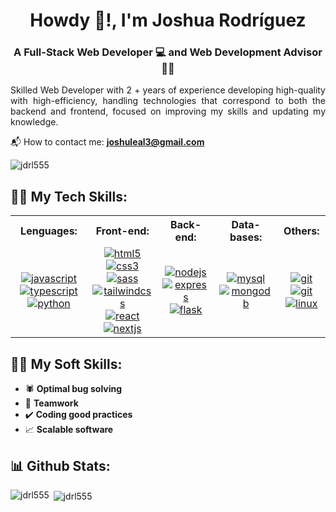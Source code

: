<h1 align="center">Howdy 👋!, I'm Joshua Rodríguez</h1>
<h3 align="center">A Full-Stack Web Developer 💻 and Web Development Advisor 👨‍🏫</h3>

<p align="justify" width="60px"> 
  Skilled Web Developer with 2 + years of experience developing high-quality with high-efficiency, handling technologies that correspond to both the backend and frontend, focused on improving my skills and updating my knowledge.
</p>

📬 How to contact me: **joshuleal3@gmail.com**

<p align="left"> <img src="https://komarev.com/ghpvc/?username=jdrl555&label=Profile%20views&color=0e75b6&style=flat" alt="jdrl555" /> </p>

<h2 align="left">👨‍💻 My Tech Skills:</h2>
<table>
  <tr>
    <th>Lenguages:</th>
    <th>Front-end:</th>
    <th>Back-end:</th>
    <th>Data-bases:</th>
    <th>Others:</th>
  </tr>
  <tr>
    <td align="center">
      <a href="https://developer.mozilla.org/en-US/docs/Web/JavaScript" target="_blank" rel="noreferrer"> 
        <img src="https://img.shields.io/badge/JAVASCRIPT-black?logo=javascript" alt="javascript"/> 
      </a>      
      <a href="https://www.typescriptlang.org/" target="_blank" rel="noreferrer"> 
        <img src="https://img.shields.io/badge/TYPESCRIPT-black?logo=typescript" alt="typescript"/> 
      </a>
      <br>
      <a href="https://www.python.org" target="_blank" rel="noreferrer"> 
        <img src="https://img.shields.io/badge/PYTHON-black?logo=python&logoColor=4C80EF" alt="python"/> 
      </a>
    </td>
    <td align="center">
      <a href="https://www.w3.org/html/" target="_blank" rel="noreferrer"> 
        <img src="https://img.shields.io/badge/HTML-black?logo=html5" alt="html5"/> 
      </a>
      <a href="https://www.w3schools.com/css/" target="_blank" rel="noreferrer"> 
        <img src="https://img.shields.io/badge/CSS-black?logo=css3&logoColor=6797FC" alt="css3"/> 
      </a>
      <br>
      <a href="https://sass-lang.com" target="_blank" rel="noreferrer"> 
        <img src="https://img.shields.io/badge/SASS-black?logo=sass" alt="sass"/> 
      </a>
      <a href="https://getbootstrap.com" target="_blank" rel="noreferrer"> 
        <img src="https://img.shields.io/badge/TAILWINDCSS-black?logo=tailwindcss" alt="tailwindcss"/> 
      </a>
      <br>
      <a href="https://reactjs.org/" target="_blank" rel="noreferrer"> 
        <img src="https://img.shields.io/badge/REACT-black?logo=react" alt="react"/> 
      </a>
      <a href="https://nextjs.org/" target="_blank" rel="noreferrer"> 
        <img src="https://img.shields.io/badge/NEXTJS-black?logo=next.js" alt="nextjs"/> 
      </a>
    </td>
    <td align="center">
      <a href="https://nodejs.org" target="_blank" rel="noreferrer"> 
        <img src="https://img.shields.io/badge/NODEJS-black?logo=node.js" alt="nodejs"/> 
      </a>
      <a href="https://expressjs.com" target="_blank" rel="noreferrer"> 
        <img src="https://img.shields.io/badge/EXPRESS-black?logo=express" alt="express"/>
      </a>
      <br>
      <a href="https://flask.palletsprojects.com/" target="_blank" rel="noreferrer"> 
        <img src="https://img.shields.io/badge/FLASK-black?logo=flask" alt="flask"/> 
      </a>      
    </td>
    <td align="center">
      <a href="https://www.mysql.com/" target="_blank" rel="noreferrer"> 
        <img src="https://img.shields.io/badge/MYSQL-black?logo=mysql" alt="mysql"/> 
      </a>
      <a href="https://www.mongodb.com/" target="_blank" rel="noreferrer"> 
        <img src="https://img.shields.io/badge/MONGODB-black?logo=mongodb" alt="mongodb"/> 
      </a>        
    </td>
    <td align="center">
      <a href="https://git-scm.com/" target="_blank" rel="noreferrer"> 
        <img src="https://img.shields.io/badge/GIT-black?logo=git" alt="git"/> 
      </a>
      <a href="https://github.com/" target="_blank" rel="noreferrer"> 
        <img src="https://img.shields.io/badge/GITHUB-black?logo=github" alt="git"/> 
      </a>
      <br>
      <a href="https://es.wikipedia.org/wiki/GNU/Linux" target="_blank" rel="noreferrer"> 
        <img src="https://img.shields.io/badge/LINUX-black?logo=linux" alt="linux"/> 
      </a>      
    </td>
  </tr>
</table>

<h2 align="left">🧑‍💼 My Soft Skills:</h2>
<ul>
  <li>🕷️ <b>Optimal bug solving</b></li>
  <li>🤝 <b>Teamwork</b></li>
  <li>✔️ <b>Coding good practices</b></li>
  <li>📈 <b>Scalable software</b></li>
</ul>
  
<h2 align="left">📊 Github Stats:</h2>
<p><img align="left" src="https://github-readme-stats.vercel.app/api/top-langs?username=jdrl555&show_icons=true&locale=en&layout=compact" alt="jdrl555" /></p>

<p>&nbsp;<img align="center" src="https://github-readme-stats.vercel.app/api?username=jdrl555&show_icons=true&locale=en" alt="jdrl555" /></p>
